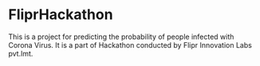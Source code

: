 # FliprHackathon
This is a project for predicting the probability of people infected with Corona Virus. It is a part of Hackathon conducted by Flipr 
Innovation Labs pvt.lmt.
